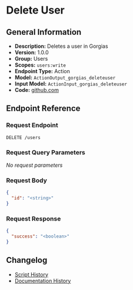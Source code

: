 <!-- BEGIN GENERATED CONTENT -->
# Delete User

## General Information

- **Description:** Deletes a user in Gorgias
- **Version:** 1.0.0
- **Group:** Users
- **Scopes:** `users:write`
- **Endpoint Type:** Action
- **Model:** `ActionOutput_gorgias_deleteuser`
- **Input Model:** `ActionInput_gorgias_deleteuser`
- **Code:** [github.com](https://github.com/NangoHQ/integration-templates/tree/main/integrations/gorgias/actions/delete-user.ts)


## Endpoint Reference

### Request Endpoint

`DELETE /users`

### Request Query Parameters

_No request parameters_

### Request Body

```json
{
  "id": "<string>"
}
```

### Request Response

```json
{
  "success": "<boolean>"
}
```

## Changelog

- [Script History](https://github.com/NangoHQ/integration-templates/commits/main/integrations/gorgias/actions/delete-user.ts)
- [Documentation History](https://github.com/NangoHQ/integration-templates/commits/main/integrations/gorgias/actions/delete-user.md)

<!-- END  GENERATED CONTENT -->

